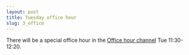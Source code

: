 ```yaml
---
layout: post
title: Tuesday office hour
slug: 3_office
---
```


There will be a special office hour in the [Office hour channel](https://teams.microsoft.com/l/channel/19%3a7752527e99644eb997906c223fe65ff6%40thread.tacv2/Office%2520Hours%2520-%2520Dr.%2520Dushoff?groupId=8fcfe17f-757c-4740-9b51-ac5be14bc8a9&tenantId=44376307-b429-42ad-8c25-28cd496f4772) Tue 11:30-12:20.

